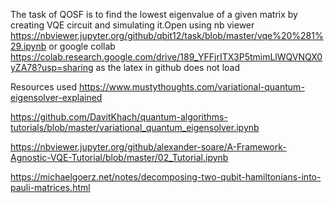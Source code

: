 The task of QOSF is to find the lowest eigenvalue of a given matrix by creating VQE circuit and simulating it.Open using nb viewer https://nbviewer.jupyter.org/github/qbit12/task/blob/master/vqe%20%281%29.ipynb or google collab https://colab.research.google.com/drive/189_YFFjrITX3P5tmimLlWQVNQX0yZA78?usp=sharing as the latex in github does not load

Resources used
https://www.mustythoughts.com/variational-quantum-eigensolver-explained

https://github.com/DavitKhach/quantum-algorithms-tutorials/blob/master/variational_quantum_eigensolver.ipynb

https://nbviewer.jupyter.org/github/alexander-soare/A-Framework-Agnostic-VQE-Tutorial/blob/master/02_Tutorial.ipynb

https://michaelgoerz.net/notes/decomposing-two-qubit-hamiltonians-into-pauli-matrices.html
